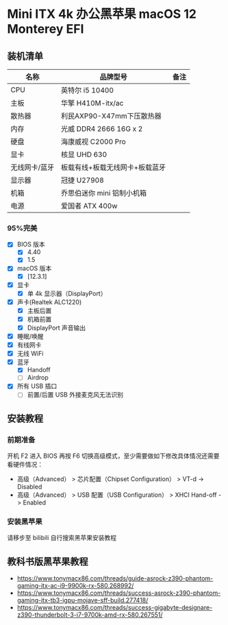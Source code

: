 # Mini ITX 4k 办公黑苹果 macOS 12 Monterey EFI

## 装机清单

| 名称          | 品牌型号                       | 备注 |
| ------------- | ------------------------------ | ---- |
| CPU           | 英特尔 i5 10400                |      |
| 主板          | 华擎 H410M-itx/ac              |      |
| 散热器        | 利民AXP90-X47mm下压散热器 |      |
| 内存          | 光威 DDR4 2666 16G x 2         |      |
| 硬盘          | 海康威视 C2000 Pro             |      |
| 显卡          | 核显 UHD 630                   |      |
| 无线网卡/蓝牙 | 板载有线+板载无线网卡+板载蓝牙 |      |
| 显示器        | 冠捷 U27908                    |
| 机箱          | 乔思伯迷你 mini 铝制小机箱     |      |
| 电源          | 爱国者 ATX 400w                |      |

### 95%完美

- [x] BIOS 版本
  - [x] 4.40
  - [x] 1.5
- [x] macOS 版本
  - [x] [12.3.1]
- [x] 显卡
  - [x] 单 4k 显示器（DisplayPort）
- [x] 声卡(Realtek ALC1220)
  - [x] 主板后置
  - [x] 机箱前置
  - [x] DisplayPort 声音输出
- [x] 睡眠/唤醒
- [x] 有线网卡
- [x] 无线 WiFi
- [x] 蓝牙
  - [x] Handoff
  - [ ] Airdrop
- [x] 所有 USB 插口
  - [ ] 前置/后置 USB 外接麦克风无法识别

## 安装教程

### 前期准备

开机 F2 进入 BIOS 再按 F6 切换高级模式，至少需要做如下修改具体情况还需要看硬件情况：

- 高级（Advanced） > 芯片配置（Chipset Configuration） > VT-d -> Disabled
- 高级（Advanced） > USB 配置（USB Configuration） > XHCI Hand-off -> Enabled

### 安装黑苹果

请移步至 bilibili 自行搜索黑苹果安装教程

## 教科书版黑苹果教程

- https://www.tonymacx86.com/threads/guide-asrock-z390-phantom-gaming-itx-ac-i9-9900k-rx-580.268992/
- https://www.tonymacx86.com/threads/success-asrock-z390-phantom-gaming-itx-tb3-igpu-mojave-sff-build.277418/
- https://www.tonymacx86.com/threads/success-gigabyte-designare-z390-thunderbolt-3-i7-9700k-amd-rx-580.267551/
